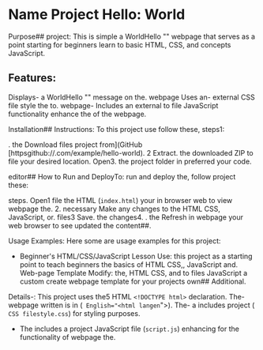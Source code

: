 # Name Project Hello: World

 Purpose## project:
This is simple a WorldHello "" webpage that serves as a point starting for beginners learn to basic HTML, CSS, and concepts JavaScript.

## Features:
 Displays- a WorldHello "" message on the.
 webpage Uses an- external CSS file style the to.
 webpage- Includes an external to file JavaScript functionality enhance the of the webpage.

 Installation## Instructions:
To this project use follow these, steps1:

. the Download files project from](GitHub [httpsgithub://.com/example/hello-world).
2 Extract. the downloaded ZIP to file your desired location.
 Open3. the project folder in preferred your code.

 editor## How to Run and DeployTo:
 run and deploy the, follow project these:

 steps. Open1 file the HTML (`index.html`) your in browser web to view webpage the.
2. necessary Make any changes to the HTML CSS, JavaScript, or.
 files3 Save. the changes4.
. the Refresh in webpage your web browser to see updated the content##.

 Usage Examples:
Here some are usage examples for this project:

- Beginner's HTML/CSS/JavaScript Lesson Use: this project as a starting point to teach beginners the basics of HTML CSS,, JavaScript and.
 Web-page Template Modify: the, HTML CSS, and to files JavaScript a custom create webpage template for your projects own## Additional.

 Details-:
 This project uses the5 HTML `<!DOCTYPE html>` declaration.
 The- webpage written is in (` English="<html langen`">).
 The- a includes project (` CSS filestyle.css`) for styling purposes.
- The includes a project JavaScript file (`script.js`) enhancing for the functionality of webpage the.